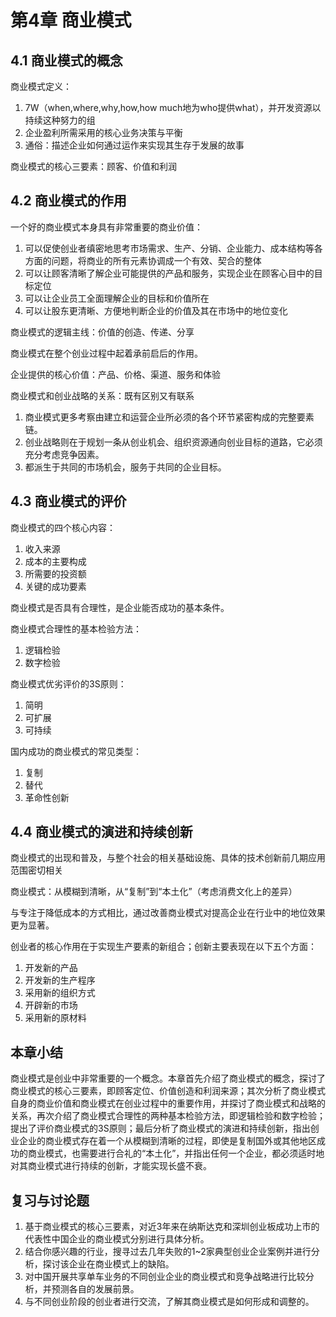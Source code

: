 # 第4章 商业模式

## 4.1 商业模式的概念

商业模式定义：

1. 7W（when,where,why,how,how much地为who提供what），并开发资源以持续这种努力的组
2. 企业盈利所需采用的核心业务决策与平衡
3. 通俗：描述企业如何通过运作来实现其生存于发展的故事

商业模式的核心三要素：顾客、价值和利润

## 4.2 商业模式的作用

一个好的商业模式本身具有非常重要的商业价值：

1. 可以促使创业者缜密地思考市场需求、生产、分销、企业能力、成本结构等各方面的问题，将商业的所有元素协调成一个有效、契合的整体
2. 可以让顾客清晰了解企业可能提供的产品和服务，实现企业在顾客心目中的目标定位
3. 可以让企业员工全面理解企业的目标和价值所在
4. 可以让股东更清晰、方便地判断企业的价值及其在市场中的地位变化

商业模式的逻辑主线：价值的创造、传递、分享

商业模式在整个创业过程中起着承前启后的作用。

企业提供的核心价值：产品、价格、渠道、服务和体验

商业模式和创业战略的关系：既有区别又有联系

1. 商业模式更多考察由建立和运营企业所必须的各个环节紧密构成的完整要素链。
2. 创业战略则在于规划一条从创业机会、组织资源通向创业目标的道路，它必须充分考虑竞争因素。
3. 都派生于共同的市场机会，服务于共同的企业目标。

## 4.3 商业模式的评价

商业模式的四个核心内容：

1. 收入来源
2. 成本的主要构成
3. 所需要的投资额
4. 关键的成功要素

商业模式是否具有合理性，是企业能否成功的基本条件。

商业模式合理性的基本检验方法：

1. 逻辑检验
2. 数字检验

商业模式优劣评价的3S原则：

1. 简明
2. 可扩展
3. 可持续

国内成功的商业模式的常见类型：

1. 复制
2. 替代
3. 革命性创新

## 4.4 商业模式的演进和持续创新

商业模式的出现和普及，与整个社会的相关基础设施、具体的技术创新前几期应用范围密切相关

商业模式：从模糊到清晰，从“复制”到“本土化”（考虑消费文化上的差异）

与专注于降低成本的方式相比，通过改善商业模式对提高企业在行业中的地位效果更为显著。

创业者的核心作用在于实现生产要素的新组合；创新主要表现在以下五个方面：

1. 开发新的产品
2. 开发新的生产程序
3. 采用新的组织方式
4. 开辟新的市场
5. 采用新的原材料

## 本章小结

商业模式是创业中非常重要的一个概念。本章首先介绍了商业模式的概念，探讨了商业模式的核心三要素，即顾客定位、价值创造和利润来源；其次分析了商业模式自身的商业价值和商业模式在创业过程中的重要作用，并探讨了商业模式和战略的关系，再次介绍了商业模式合理性的两种基本检验方法，即逻辑检验和数字检验；提出了评价商业模式的3S原则；最后分析了商业模式的演进和持续创新，指出创业企业的商业模式存在着一个从模糊到清晰的过程，即使是复制国外或其他地区成功的商业模式，也需要进行合礼的“本土化”，并指出任何一个企业，都必须适时地对其商业模式进行持续的创新，才能实现长盛不衰。

## 复习与讨论题

1. 基于商业模式的核心三要素，对近3年来在纳斯达克和深圳创业板成功上市的代表性中国企业的商业模式分别进行具体分析。
2. 结合你感兴趣的行业，搜寻过去几年失败的1~2家典型创业企业案例并进行分析，探讨该企业在商业模式上的缺陷。
3. 对中国开展共享单车业务的不同创业企业的商业模式和竞争战略进行比较分析，并预测各自的发展前景。
4. 与不同创业阶段的创业者进行交流，了解其商业模式是如何形成和调整的。